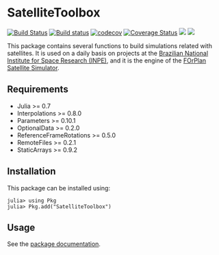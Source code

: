 # SatelliteToolbox

[![Build Status](https://travis-ci.org/JuliaSpace/SatelliteToolbox.jl.svg?branch=master)](https://travis-ci.org/JuliaSpace/SatelliteToolbox.jl)
[![Build status](https://ci.appveyor.com/api/projects/status/x7ogyjfx1x5yj78j/branch/master?svg=true)](https://ci.appveyor.com/project/ronisbr/satellitetoolbox-jl/branch/master)
[![codecov](https://codecov.io/gh/JuliaSpace/SatelliteToolbox.jl/branch/master/graph/badge.svg)](https://codecov.io/gh/JuliaSpace/SatelliteToolbox.jl)
[![Coverage Status](https://coveralls.io/repos/github/JuliaSpace/SatelliteToolbox.jl/badge.svg?branch=master)](https://coveralls.io/github/JuliaSpace/SatelliteToolbox.jl?branch=master)
[![](https://img.shields.io/badge/docs-stable-blue.svg)][docs-stable-url]
[![](https://img.shields.io/badge/docs-dev-blue.svg)][docs-dev-url]

This package contains several functions to build simulations related with
satellites. It is used on a daily basis on projects at the [Brazilian National
Institute for Space Research (INPE)](http://www.inpe.br), and it is the engine
of the [FOrPlan Satellite Simulator](http://old.esaconferencebureau.com/docs/default-source/16c11-secesa-docs/39_chagas_presentation.pdf?sfvrsn=2).

## Requirements

* Julia >= 0.7
* Interpolations >= 0.8.0
* Parameters >= 0.10.1
* OptionalData >= 0.2.0
* ReferenceFrameRotations >= 0.5.0
* RemoteFiles >= 0.2.1
* StaticArrays >= 0.9.2

## Installation

This package can be installed using:

```julia-repl
julia> using Pkg
julia> Pkg.add("SatelliteToolbox")
```

## Usage

See the [package documentation][docs-dev-url].

[docs-dev-url]: https://juliaspace.github.io/SatelliteToolbox.jl/dev
[docs-stable-url]: https://juliaspace.github.io/SatelliteToolbox.jl/stable
